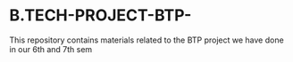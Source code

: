 # B.TECH-PROJECT-BTP-
This repository contains materials related to the BTP project we have done in our 6th and 7th sem
